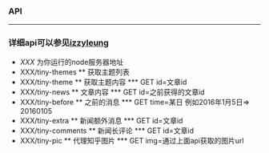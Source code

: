 ### API

---

### 详细api可以参见[izzyleung](https://github.com/izzyleung/ZhihuDailyPurify)

* _XXX_ 为你运行的node服务器地址
* XXX/tiny-themes
**  获取主题列表
* XXX/tiny-theme
**  获取主题内容
***   GET id=文章id
* XXX/tiny-news
**  文章内容
***   GET id=之前获得的文章id
* XXX/tiny-before
**  之前的消息
***   GET time=某日 例如2016年1月5日=> 20160105
* XXX/tiny-extra
**  新闻额外消息
***   GET id=文章id
* XXX/tiny-comments
**  新闻长评论
***   GET id=文章id
* XXX/tiny-pic
**  代理知乎图片
***   GET img=通过上面api获取的图片url
